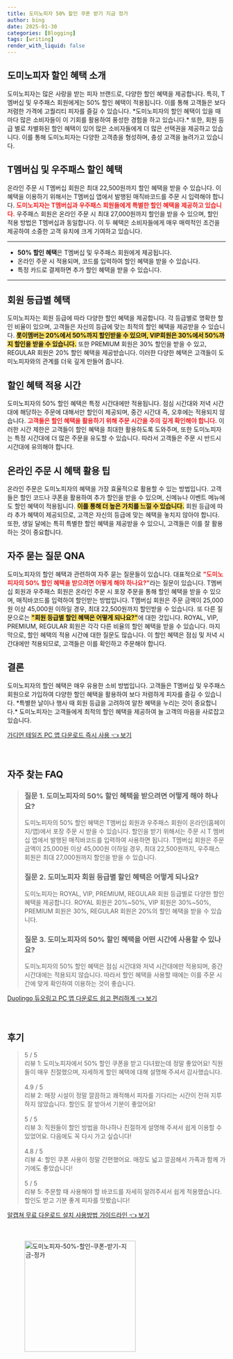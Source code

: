 ```yaml
---
title: 도미노피자 50% 할인 쿠폰 받기 지금 정가
author: bing
date: 2025-01-30
categories: [Blogging]
tags: [writing]
render_with_liquid: false
---
```



<h2 id='도미노피자 할인 혜택 소개'>도미노피자 할인 혜택 소개</h2>

<p>도미노피자는 많은 사랑을 받는 피자 브랜드로, 다양한 할인 혜택을 제공합니다. 특히, T멤버십 및 우주패스 회원에게는 50% 할인 혜택이 적용됩니다. 이를 통해 고객들은 보다 저렴한 가격에 고퀄리티 피자를 즐길 수 있습니다. *도미노피자의 할인 혜택이 있을 때마다 많은 소비자들이 이 기회를 활용하여 풍성한 경험을 하고 있습니다.* 또한, 회원 등급 별로 차별화된 할인 혜택이 있어 많은 소비자들에게 더 많은 선택권을 제공하고 있습니다. 이를 통해 도미노피자는 다양한 고객층을 형성하며, 충성 고객을 늘려가고 있습니다.</p>

<h2 id='T멤버십 및 우주패스 할인 혜택'>T멤버십 및 우주패스 할인 혜택</h2>

<p>온라인 주문 시 T멤버십 회원은 최대 22,500원까지 할인 혜택을 받을 수 있습니다. 이 혜택을 이용하기 위해서는 T멤버십 앱에서 발행된 매직바코드를 주문 시 입력해야 합니다. <b><span style="color: #ee2323;">도미노피자는 T멤버십과 우주패스 회원들에게 특별한 할인 혜택을 제공하고 있습니다.</span></b> 우주패스 회원은 온라인 주문 시 최대 27,000원까지 할인을 받을 수 있으며, 할인 적용 방법은 T멤버십과 동일합니다. 이 두 혜택은 소비자들에게 매우 매력적인 조건을 제공하여 소중한 고객 유치에 크게 기여하고 있습니다.</p>

<hr />

<ul>
    <li><b>50% 할인 혜택</b>은 T멤버십 및 우주패스 회원에게 제공됩니다.</li>
    <li>온라인 주문 시 적용되며, 코드를 입력하여 할인 혜택을 받을 수 있습니다.</li>
    <li>특정 카드로 결제하면 추가 할인 혜택을 받을 수 있습니다.</li>
</ul>

<hr />

<h2 id='회원 등급별 혜택'>회원 등급별 혜택</h2>

<p>도미노피자는 회원 등급에 따라 다양한 할인 혜택을 제공합니다. 각 등급별로 명확한 할인 비율이 있으며, 고객들은 자신의 등급에 맞는 최적의 할인 혜택을 제공받을 수 있습니다. <b><span style="background-color: #ffe066;">롯이멤버는 20%에서 50%까지 할인받을 수 있으며, VIP회원은 30%에서 50%까지 할인을 받을 수 있습니다.</span></b> 또한 PREMIUM 회원은 30% 할인을 받을 수 있고, REGULAR 회원은 20% 할인 혜택을 제공받습니다. 이러한 다양한 혜택은 고객들이 도미노피자와의 관계를 더욱 깊게 만들어 줍니다.</p>

<h2 id='할인 혜택 적용 시간'>할인 혜택 적용 시간</h2>

<p>도미노피자의 50% 할인 혜택은 특정 시간대에만 적용됩니다. 점심 시간대와 저녁 시간대에 해당하는 주문에 대해서만 할인이 제공되며, 중간 시간대 즉, 오후에는 적용되지 않습니다. <b><span style="color: #ee2323;">고객들은 할인 혜택을 활용하기 위해 주문 시간을 주의 깊게 확인해야 합니다.</span></b> 이러한 시간 제한은 고객들이 할인 혜택을 최대한 활용하도록 도와주며, 또한 도미노피자는 특정 시간대에 더 많은 주문을 유도할 수 있습니다. 따라서 고객들은 주문 시 반드시 시간대에 유의해야 합니다.</p>

<h2 id='온라인 주문 시 혜택 활용 팁'>온라인 주문 시 혜택 활용 팁</h2>

<p>온라인 주문은 도미노피자의 혜택을 가장 효율적으로 활용할 수 있는 방법입니다. 고객들은 할인 코드나 쿠폰을 활용하여 추가 할인을 받을 수 있으며, 신메뉴나 이벤트 메뉴에도 할인 혜택이 적용됩니다. <b><span style="background-color: #ffe066;">이를 통해 더 높은 가치를 느낄 수 있습니다.</span></b> 회원 등급에 따라 추가 혜택이 제공되므로, 고객은 자신의 등급에 맞는 혜택을 놓치지 않아야 합니다. 또한, 생일 달에는 특히 특별한 할인 혜택을 제공받을 수 있으니, 고객들은 이를 잘 활용하는 것이 중요합니다.</p>

<h2 id='자주 묻는 질문 QNA'>자주 묻는 질문 QNA</h2>

<p>도미노피자의 할인 혜택과 관련하여 자주 묻는 질문들이 있습니다. 대표적으로 <b><span style="color: #ee2323;">"도미노피자의 50% 할인 혜택을 받으려면 어떻게 해야 하나요?"</span></b>라는 질문이 있습니다. T멤버십 회원과 우주패스 회원은 온라인 주문 시 포장 주문을 통해 할인 혜택을 받을 수 있으며, 매직바코드를 입력하여 할인받는 방법입니다. T멤버십 회원은 주문 금액이 25,000원 이상 45,000원 이하일 경우, 최대 22,500원까지 할인받을 수 있습니다. 또 다른 질문으로는 <b><span style="background-color: #ffe066;">"회원 등급별 할인 혜택은 어떻게 되나요?"</span></b>에 대한 것입니다. ROYAL, VIP, PREMIUM, REGULAR 회원은 각각 다른 비율의 할인 혜택을 받을 수 있습니다. 마지막으로, 할인 혜택의 적용 시간에 대한 질문도 많습니다. 이 할인 혜택은 점심 및 저녁 시간대에만 적용되므로, 고객들은 이를 확인하고 주문해야 합니다.</p>

<h2 id='결론'>결론</h2>

<p>도미노피자의 할인 혜택은 매우 유용한 소비 방법입니다. 고객들은 T멤버십 및 우주패스 회원으로 가입하여 다양한 할인 혜택을 활용하여 보다 저렴하게 피자를 즐길 수 있습니다. *특별한 날이나 행사 때 회원 등급을 고려하여 알찬 혜택을 누리는 것이 중요합니다.* 도미노피자는 고객들에게 최적의 할인 혜택을 제공하여 늘 고객의 마음을 사로잡고 있습니다.</p>


<p><a class="click-button" title="가디언 테일즈 PC 앱 다운로드 즉시 사용" href="https://yellowplanner.github.io/posts/%EA%B0%80%EB%94%94%EC%96%B8-%ED%85%8C%EC%9D%BC%EC%A6%88-PC-%EC%95%B1-%EB%8B%A4%EC%9A%B4%EB%A1%9C%EB%93%9C-%EC%A6%89%EC%8B%9C-%EC%82%AC%EC%9A%A9/" rel="dofollow">가디언 테일즈 PC 앱 다운로드 즉시 사용 👈 보기</a></p><br>
<h2 id='자주_찾는_FAQ'>자주 찾는 FAQ</h2>
<div itemscope="" itemtype="https://schema.org/FAQPage"> 
<blockquote> 
<div itemscope="" itemprop="mainEntity" itemtype="https://schema.org/Question"> 
<h3 itemprop="name">질문 1. 도미노피자의 50% 할인 혜택을 받으려면 어떻게 해야 하나요?</h3> 
<div itemscope="" itemprop="acceptedAnswer" itemtype="https://schema.org/Answer"> 
<span itemprop="text"> 
<p>도미노피자의 50% 할인 혜택은 T멤버십 회원과 우주패스 회원이 온라인(홈페이지/앱)에서 포장 주문 시 받을 수 있습니다. 할인을 받기 위해서는 주문 시 T 멤버십 앱에서 발행된 매직바코드를 입력하여 사용하면 됩니다. T멤버십 회원은 주문 금액이 25,000원 이상 45,000원 이하일 경우, 최대 22,500원까지, 우주패스 회원은 최대 27,000원까지 할인을 받을 수 있습니다.</p> 
</span> 
</div> 
</div> 

<div itemscope="" itemprop="mainEntity" itemtype="https://schema.org/Question"> 
<h3 itemprop="name">질문 2. 도미노피자 회원 등급별 할인 혜택은 어떻게 되나요?</h3> 
<div itemscope="" itemprop="acceptedAnswer" itemtype="https://schema.org/Answer"> 
<span itemprop="text"> 
<p>도미노피자는 ROYAL, VIP, PREMIUM, REGULAR 회원 등급별로 다양한 할인 혜택을 제공합니다. ROYAL 회원은 20%~50%, VIP 회원은 30%~50%, PREMIUM 회원은 30%, REGULAR 회원은 20%의 할인 혜택을 받을 수 있습니다.</p> 
</span> 
</div> 
</div> 

<div itemscope="" itemprop="mainEntity" itemtype="https://schema.org/Question"> 
<h3 itemprop="name">질문 3. 도미노피자의 50% 할인 혜택을 어떤 시간에 사용할 수 있나요?</h3> 
<div itemscope="" itemprop="acceptedAnswer" itemtype="https://schema.org/Answer"> 
<span itemprop="text"> 
<p>도미노피자의 50% 할인 혜택은 점심 시간대와 저녁 시간대에만 적용되며, 중간 시간대에는 적용되지 않습니다. 따라서 할인 혜택을 사용할 때에는 이를 주문 시간에 맞게 확인하여 이용하는 것이 좋습니다.</p> 
</span> 
</div> 
</div> 
</blockquote> 
</div>
<p><a class="click-button" title="Duolingo 듀오링고 PC 앱 다운로드 쉽고 편리하게" href="https://yellowplanner.github.io/posts/Duolingo-%EB%93%80%EC%98%A4%EB%A7%81%EA%B3%A0-PC-%EC%95%B1-%EB%8B%A4%EC%9A%B4%EB%A1%9C%EB%93%9C-%EC%89%BD%EA%B3%A0-%ED%8E%B8%EB%A6%AC%ED%95%98%EA%B2%8C/" rel="dofollow">Duolingo 듀오링고 PC 앱 다운로드 쉽고 편리하게 👈 보기</a></p><br>
<h2 id='후기'>후기</h2>
<div itemscope itemtype="https://schema.org/Product">
  <blockquote>
  <div itemprop="review" itemscope itemtype="https://schema.org/Review">
      <div itemprop="reviewRating" itemscope itemtype="https://schema.org/Rating"> <span itemprop="ratingValue">5</span> / <span itemprop="bestRating">5</span> </div>
      <span itemprop="reviewBody">리뷰 1: 도미노피자에서 50% 할인 쿠폰을 받고 다녀왔는데 정말 좋았어요! 직원들이 매우 친절했으며, 자세하게 할인 혜택에 대해 설명해 주셔서 감사했습니다.</span>
  </div>
  <br>
  <div itemprop="review" itemscope itemtype="https://schema.org/Review">
      <div itemprop="reviewRating" itemscope itemtype="https://schema.org/Rating"> <span itemprop="ratingValue">4.9</span> / <span itemprop="bestRating">5</span> </div>
      <span itemprop="reviewBody">리뷰 2: 매장 시설이 정말 깔끔하고 쾌적해서 피자를 기다리는 시간이 전혀 지루하지 않았습니다. 할인도 잘 받아서 기분이 좋았어요!</span>
  </div>
  <br>
  <div itemprop="review" itemscope itemtype="https://schema.org/Review">
      <div itemprop="reviewRating" itemscope itemtype="https://schema.org/Rating"> <span itemprop="ratingValue">5</span> / <span itemprop="bestRating">5</span> </div>
      <span itemprop="reviewBody">리뷰 3: 직원들이 할인 방법을 하나하나 친절하게 설명해 주셔서 쉽게 이용할 수 있었어요. 다음에도 꼭 다시 가고 싶습니다!</span>
  </div>
  <br>
  <div itemprop="review" itemscope itemtype="https://schema.org/Review">
      <div itemprop="reviewRating" itemscope itemtype="https://schema.org/Rating"> <span itemprop="ratingValue">4.8</span> / <span itemprop="bestRating">5</span> </div>
      <span itemprop="reviewBody">리뷰 4: 할인 쿠폰 사용이 정말 간편했어요. 매장도 넓고 깔끔해서 가족과 함께 가기에도 좋았습니다!</span>
  </div>
  <br>
  <div itemprop="review" itemscope itemtype="https://schema.org/Review">
      <div itemprop="reviewRating" itemscope itemtype="https://schema.org/Rating"> <span itemprop="ratingValue">5</span> / <span itemprop="bestRating">5</span> </div>
      <span itemprop="reviewBody">리뷰 5: 주문할 때 사용해야 할 바코드를 자세히 알려주셔서 쉽게 적용했습니다. 할인도 받고 기분 좋게 피자를 맛봤습니다!</span>
  </div>
  </blockquote>
</div>
<p><a class="click-button" title="알캡쳐 무료 다운로드 설치 사용방법 가이드라인" href="https://yellowplanner.github.io/posts/%EC%95%8C%EC%BA%A1%EC%B3%90-%EB%AC%B4%EB%A3%8C-%EB%8B%A4%EC%9A%B4%EB%A1%9C%EB%93%9C-%EC%84%A4%EC%B9%98-%EC%82%AC%EC%9A%A9%EB%B0%A9%EB%B2%95-%EA%B0%80%EC%9D%B4%EB%93%9C%EB%9D%BC%EC%9D%B8/" rel="dofollow">알캡쳐 무료 다운로드 설치 사용방법 가이드라인 👈 보기</a></p><br>
<figure class="image"><img src="https://yellowplanner.github.io/assets/img/thumbnail/도미노피자-50%-할인-쿠폰-받기-지금-정가.webp" alt="도미노피자-50%-할인-쿠폰-받기-지금-정가" width="256" height="256"></figure>
